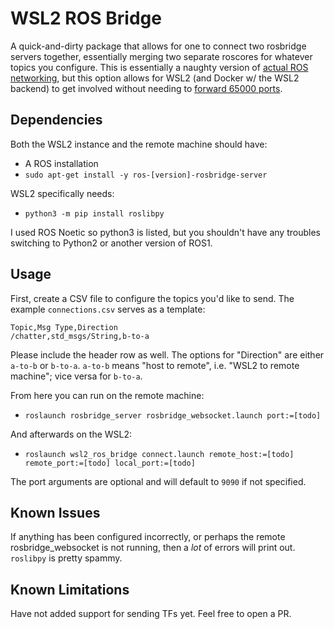 # WSL2 ROS Bridge
A quick-and-dirty package that allows for one to connect two rosbridge servers together, essentially merging two separate roscores for whatever topics you configure. This is essentially a naughty version of [actual ROS networking](http://wiki.ros.org/ROS/Tutorials/MultipleMachines), but this option allows for WSL2 (and Docker w/ the WSL2 backend) to get involved without needing to [forward 65000 ports](http://wiki.ros.org/ROS/NetworkSetup).

## Dependencies
Both the WSL2 instance and the remote machine should have:
- A ROS installation
- `sudo apt-get install -y ros-[version]-rosbridge-server`

WSL2 specifically needs:
- `python3 -m pip install roslibpy`

I used ROS Noetic so python3 is listed, but you shouldn't have any troubles switching to Python2 or another version of ROS1.

## Usage
First, create a CSV file to configure the topics you'd like to send. The example `connections.csv` serves as a template:
```
Topic,Msg Type,Direction
/chatter,std_msgs/String,b-to-a
```

Please include the header row as well. The options for "Direction" are either `a-to-b` or `b-to-a`. `a-to-b` means "host to remote", i.e. "WSL2 to remote machine"; vice versa for `b-to-a`.

From here you can run on the remote machine:
- `roslaunch rosbridge_server rosbridge_websocket.launch port:=[todo]`

And afterwards on the WSL2:
- `roslaunch wsl2_ros_bridge connect.launch remote_host:=[todo] remote_port:=[todo] local_port:=[todo]`

The port arguments are optional and will default to `9090` if not specified.

## Known Issues
If anything has been configured incorrectly, or perhaps the remote rosbridge_websocket is not running, then a _lot_ of errors will print out. `roslibpy` is pretty spammy.

## Known Limitations
Have not added support for sending TFs yet. Feel free to open a PR.
